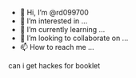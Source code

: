 - 👋 Hi, I’m @rd099700
- 👀 I’m interested in ...
- 🌱 I’m currently learning ...
- 💞️ I’m looking to collaborate on ...
- 📫 How to reach me ...

<!---
rd099700/rd099700 is a ✨ special ✨ repository because its `README.md` (this file) appears on your GitHub profile.
You can click the Preview link to take a look at your changes.
--->can i get hackes for booklet
